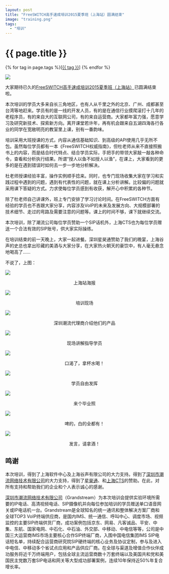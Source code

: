 ```yaml
---
layout: post
title: "FreeSWITCH高手速成培训2015夏季班（上海站）圆满结束"
image: "training.png"
tags:
  - "培训"
---
```


# {{ page.title }}

<div class="tags">
{% for tag in page.tags %}[<a class="tag" href="/tags.html#{{ tag }}">{{ tag }}</a>] {% endfor %}
</div>

<p><img src="/images/fscnds2015/images_training/IMG_20150520_121048.jpg"  /></p>

大家期待已久的[FreeSWITCH高手速成培训2015夏季班（上海站）](/2015/03/28/freeswitch-training-2015-sh.html)已圆满结束啦。

本次培训的学员大多来自长三角地区，也有人从千里之外的北京、广州、成都甚至台湾等地赶来。学员有的是一线的开发人员，有的是在通信行业摸爬滚打十几年的老程序员，有的来自大的互联网公司，有的来自运营商。大家都年富力强，愿意学习及研究新技术、探索新方向。离开课堂若许年，再有机会跟来自五湖四海各行各业的同学在宽敞明亮的教室里上课，别有一番韵味。

培训采用大班授课的方式，内容从通信基础知识、到高级的API使用几乎无所不包。虽然每位学员都有一本《FreeSWITCH权威指南》，但杜老师从来不直接照搬书上的内容，而是结合时代特点、结合学员实际，手把手的带领大家敲一敲各种命令，查看和分析执行结果。所谓“授人以鱼不如授人以渔”，在课上，大家看到的更多的是在遇到错误时如何去一步一步地分析解决。

杜老师授课经验丰富，操作实例顺手捻来。同时，也专门现场收集大家在学习和实践过程中遇到的问题，遇到有代表性的问题，就在课上分析讲解。比较偏的问题就采用课下答疑的方式。力求使每位学员感到有收获，解开心中积累的各种节。

除了杜老师自己讲课外，班上专门安排了学习讨论时间。在FreeSWITCH方面有经验的学员也不吝跟大家分享，内容涉及VoIP的未来及发展方向、大规模部署的技术细节、走过的弯路及需要注意的问题等。课上的时间不够，课下就继续交流。

本次培训，除了潮流公司每位学员赞助一个SIP话机外，上海CTS也为每位学员赠送一个合法有效的SIP账号，供大家实际操练。

在培训结束的前一天晚上，大家一起进餐。深圳星昊通赞助了我们的晚宴，上海谷声的史总也拿出珍藏的美酒与大家分享，在大家热火朝天的豪饮中，有人毫无悬念地喝高了……

不说了，上图：

<p><img src="/images/fscnds2015/images_training/IMG_20150519_122824.jpg"  /></p>
<div style="text-align: center">上海站海报</div>
<p><img src="/images/fscnds2015/images_training/IMG_20150519_131913.jpg"  /></p>
<div style="text-align: center">培训现场</div>
<p><img src="/images/fscnds2015/images_training/IMG_20150520_170554.jpg"  /></p>
<div style="text-align: center">深圳潮流代理商介绍他们的产品</div>
<p><img src="/images/fscnds2015/images_training/IMG_20150519_131705.jpg"  /></p>
<div style="text-align: center">现场讲解指导学员</div>
<p><img src="/images/fscnds2015/images_training/IMG_20150519_131728.jpg"  /></p>
<div style="text-align: center">口渴了，拿杯水喝！</div>
<p><img src="/images/fscnds2015/images_training/IMG_20150520_171048.jpg"  /></p>
<div style="text-align: center">学员自由发挥</div>
<p><img src="/images/fscnds2015/images_training/IMG_20150520_121048.jpg"  /></p>
<div style="text-align: center">来个毕业照</div>
<p><img src="/images/fscnds2015/images_training/IMG_20150520_182017.jpg"  /></p>
<div style="text-align: center">啤的，白的全都有！</div>
<p><img src="/images/fscnds2015/images_training/IMG_20150520_203628.jpg"  /></p>
<div style="text-align: center">发言，请拿酒！</div>



## 鸣谢

本次培训，得到了上海软件中心及上海谷声有限公司的大力支持。得到了[深圳市潮流网络技术有限公司](http://www.grandstream.cn/About.aspx?TypeId=15)的大力支持，得到了[星昊通](http://www.hiastar.com/)、和[上海CTS](http://www.cts.sh.cn)的赞助。在此，对所有支持和帮助我们的企业和个人表示诚心的感谢。

[深圳市潮流网络技术有限公司](http://www.grandstream.cn/About.aspx?TypeId=15)（Grandstream）为本次培训会提供实验环境所需要的IP电话、高清视频电话、SIP摄像机并向每位参加培训的学员赠送单口语音网关或IP电话机一台。Grandstream是全球知名的统一通讯和整体解决方案厂商和全球TOP3 VoIP终端供应商，是国内IMS、统一通信、呼叫中心、调度市场、视频监控的主要SIP终端供货厂商，成功案例包括京东、网易、凡客诚品、平安、中集、东航、国家电网、中石化、中石油、外交部、中移动、中电信等等，公司是中国三大运营商IMS市场主要核心合作SIP终端厂商，入围中国电信集团IMS SIP电话短名单，持续配合运营商研究院SIP硬终端的核心业务及协议定制，参与及进入中电信、中移动多个省试点应用和产品供应厂商。在全球与渠道及增值合作伙伴成功服务将近千万终端用户，包括全球主流运营商数十万套终端以及美国共和党和美国民主党数万套SIP电话和网关等大型成功部署案例，连续10年保持近50%年复合增长率。
